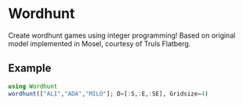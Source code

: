 # Wordhunt

Create wordhunt games using integer programming! Based on original model implemented in Mosel, courtesy of Truls Flatberg.

## Example

```julia
using Wordhunt
wordhunt(["ALI","ADA","MILO"]; D=[:S,:E,:SE], Gridsize=4)
```